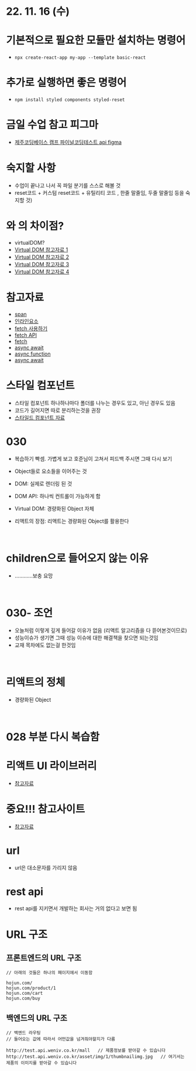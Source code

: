 # 22. 11. 16 (수)

# 기본적으로 필요한 모듈만 설치하는 명령어

- `npx create-react-app my-app --template basic-react`

# 추가로 실행하면 좋은 명령어

- `npm install styled components styled-reset`

# 금일 수업 참고 피그마

- [제주코딩베이스 캠프 파이널코딩테스트 api figma](<https://www.figma.com/file/KdWIgQ5VBQYPPlMB2ER6TX/%ED%8C%8C%EC%9D%B4%EB%84%90%EC%BD%94%EB%94%A9%ED%85%8C%EC%8A%A4%ED%8A%B8_API(%EA%B3%B5%EA%B0%9C%EC%9A%A9)?node-id=3%3A32&t=e5KLn0XZPwaOKB15-0>)

# 숙지할 사항

- 수업이 끝나고 나서 꼭 파일 분기를 스스로 해볼 것
- reset코드 + 커스텀 reset코드 + 유틸리티 코드 , 한줄 말줄임, 두줄 말줄임 등을 숙지할 것)

# <ProductList/>와 <ProductList><ProductList/>의 차이점?

- virtualDOM?
- [Virtual DOM 참고자료 1](https://www.youtube.com/watch?v=1ojA5mLWts8&ab_channel=%EC%96%84%ED%8C%8D%ED%95%9C%EC%BD%94%EB%94%A9%EC%82%AC%EC%A0%84)
- [Virtual DOM 참고자료 2](https://www.youtube.com/watch?v=PN_WmsgbQCo&ab_channel=%EC%9A%B0%EC%95%84%ED%95%9CTech)
- [Virtual DOM 참고자료 3](https://www.youtube.com/watch?v=6rDBqVHSbgM&ab_channel=%EC%9A%B0%EC%95%84%ED%95%9CTech)
- [Virtual DOM 참고자료 4](https://edu.goorm.io/learn/lecture/16422/%EA%B0%80%EC%9E%A5-%ED%95%AB%ED%95%9C-fe-%EB%9D%BC%EC%9D%B4%EB%B8%8C%EB%9F%AC%EB%A6%AC-react-%EA%B0%80%EC%A7%80%EA%B3%A0-%EB%86%80%EC%95%84%EB%B3%B4%EA%B8%B0/lesson/784014/react%EC%9D%98-%ED%8A%B9%EC%A7%95-%EB%B0%8F-%EC%9E%A5%EC%A0%90)

# 참고자료

- [span](http://www.tcpschool.com/html-tags/span)
- [인라인요소](https://developer.mozilla.org/ko/docs/Web/HTML/Inline_elements)
- [fetch 사용하기](https://developer.mozilla.org/ko/docs/Web/API/Fetch_API/Using_Fetch)
- [fetch API](https://developer.mozilla.org/ko/docs/Web/API/Fetch_API)
- [fetch](https://ko.javascript.info/fetch)
- [async await](https://ko.javascript.info/async-await)
- [async function](https://developer.mozilla.org/ko/docs/Web/JavaScript/Reference/Statements/async_function)
- [async await](https://developer.mozilla.org/ko/docs/Web/JavaScript/Reference/Statements/async_function)

# 스타일 컴포넌트

- 스타일 컴포넌트 하나하나마다 폴더를 나누는 경우도 있고, 아닌 경우도 있음
- 코드가 길어지면 따로 분리하는것을 권장
- [스타일드 컴포넌트 자료](https://react.vlpt.us/styling/03-styled-components.html)

# 030

- 복습하기 빡셈. 가볍게 보고 호준님이 고쳐서 피드백 주시면 그때 다시 보기
- Object들로 요소들을 이어주는 것
- DOM: 실제로 렌더링 된 것
- DOM API: 하나씩 컨트롤이 가능하게 함
- Virtual DOM: 경량화된 Object 자체

- 리액트의 장점: 리액트는 경량화된 Object를 활용한다

<br>

# children으로 들어오지 않는 이유

- ............보충 요망

<br>

# 030- 조언

- 오늘처럼 이렇게 깊게 들어갈 이유가 없음 (리액트 알고리즘을 다 뜯어본것이므로)
- 성능이슈가 생기면 그때 성능 이슈에 대한 해결책을 찾으면 되는것임
- 교재 목차에도 없는걸 한것임

<br>

# 리액트의 정체

- 경량화된 Object

<br>

# 028 부분 다시 복습함

# 리액트 UI 라이브러리

- [참고자료](https://usecode.pw/10-best-react-ui-library/)

# 중요!!! 참고사이트

- [참고자료](https://mui.com/material-ui/react-card/)

# url

- url은 대소문자를 가리지 않음

# rest api

- rest api를 지키면서 개발하는 회사는 거의 없다고 보면 됨

# URL 구조

## 프론트엔드의 URL 구조

```
// 아래의 것들은 하나의 페이지에서 이동함

hojun.com/
hojun.com/product/1
hojun.com/cart
hojun.com/buy
```

## 백엔드의 URL 구조

```
// 백엔드 라우팅
// 들어오는 값에 따라서 어떤값을 넘겨줘야할지가 다름

http://test.api.weniv.co.kr/mall   // 제품정보를 받아갈 수 있습니다
http://test.api.weniv.co.kr/asset/img/1/thumbnailimg.jpg   // 여기서는 제품의 이미지를 받아갈 수 있습니다
```

